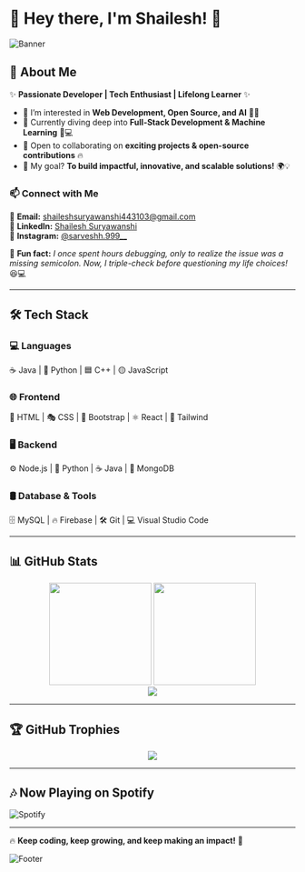

# 👋 Hey there, I'm **Shailesh!** 🚀  

![Banner](https://capsule-render.vercel.app/api?type=waving&color=0:1E90FF,100:8A2BE2&height=200&section=header&text=Welcome%20to%20My%20GitHub!&fontSize=30&fontColor=ffffff)  

## 🚀 About Me  
✨ **Passionate Developer | Tech Enthusiast | Lifelong Learner** ✨  
- 👀 I’m interested in **Web Development, Open Source, and AI** 🤖💡  
- 🌱 Currently diving deep into **Full-Stack Development & Machine Learning** 🧠💻  
- 💞️ Open to collaborating on **exciting projects & open-source contributions** 🔥  
- 🎯 My goal? **To build impactful, innovative, and scalable solutions!** 🌍💡  

### 📫 Connect with Me  
📩 **Email:** [shaileshsuryawanshi443103@gmail.com](mailto:shaileshsuryawanshi443103@gmail.com)  
💼 **LinkedIn:** [Shailesh Suryawanshi](https://www.linkedin.com/in/shailesh-suryawanshi-6989492a1/)  
📸 **Instagram:** [@sarveshh.999__](https://www.instagram.com/29.shailesh_/?next=%2F&hl=en)  

🔹 **Fun fact:** *I once spent hours debugging, only to realize the issue was a missing semicolon. Now, I triple-check before questioning my life choices!* 😆💻  

---

## 🛠️ Tech Stack  

### 💻 **Languages**  
☕ Java | 🐍 Python | 🟦 C++ | 🟡 JavaScript   

### 🌐 **Frontend**  
🎨 HTML | 🎭 CSS | 🎨 Bootstrap | ⚛️ React | 🌊 Tailwind  

### 🖥️ **Backend**  
⚙️ Node.js | 🐍 Python | ☕ Java | 🌱 MongoDB 

### 🛢️ **Database & Tools**  
🗄️ MySQL | 🔥 Firebase | 🛠️ Git | 💻 Visual Studio Code  

---

## 📊 GitHub Stats  
<div align="center">
  <img height="180em" src="https://github-readme-stats.vercel.app/api?username=shailesh2909&show_icons=true&theme=radical&count_private=true" />
  <img height="180em" src="https://github-readme-streak-stats.herokuapp.com/?user=shailesh2909&theme=radical" />
</div>  

<div align="center">
  <img src="https://github-profile-summary-cards.vercel.app/api/cards/profile-details?username=shailesh2909&theme=radical" />
</div>  

---

## 🏆 GitHub Trophies  
<div align="center">
  <img src="https://github-profile-trophy.vercel.app/?username=shailesh2909&theme=radical&margin-w=15&margin-h=15" />
</div>  

---

## 🎶 Now Playing on Spotify  
![Spotify](https://spotify-github-profile.vercel.app/api/view?uid=31vpxgysutjir5hg5ontr76u7pmy&cover_image=true&theme=default)  


---

🔥 **Keep coding, keep growing, and keep making an impact!** 🚀  

![Footer](https://capsule-render.vercel.app/api?type=waving&color=0:8A2BE2,100:1E90FF&height=150&section=footer)  
